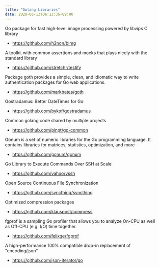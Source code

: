 ```yaml
---
title: "Golang Libraries"
date: 2020-06-13T06:13:36+09:00
---
```


Go package for fast high-level image processing powered by libvips C library
 - https://github.com/h2non/bimg

A toolkit with common assertions and mocks that plays nicely with the standard library
 - https://github.com/stretchr/testify

Package goth provides a simple, clean, and idiomatic way to write authentication packages for Go web applications.
 - https://github.com/markbates/goth

Gostradamus: Better DateTimes for Go
 - https://github.com/bykof/gostradamus

Common golang code shared by multiple projects
 - https://github.com/pinpt/go-common

Gonum is a set of numeric libraries for the Go programming language. It contains libraries for matrices, statistics, optimization, and more
 - https://github.com/gonum/gonum

Go Library to Execute Commands Over SSH at Scale
 - https://github.com/yahoo/vssh

Open Source Continuous File Synchronization
 - https://github.com/syncthing/syncthing

Optimized compression packages
 - https://github.com/klauspost/compress

fgprof is a sampling Go profiler that allows you to analyze On-CPU as well as Off-CPU (e.g. I/O) time together.
 - https://github.com/felixge/fgprof

A high-performance 100% compatible drop-in replacement of "encoding/json"
 - https://github.com/json-iterator/go
